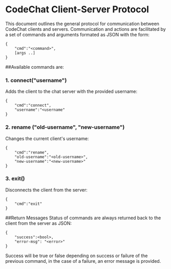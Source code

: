 CodeChat Client-Server Protocol
===============================
This document outlines the general protocol for communication between
CodeChat clients and servers. Communication and actions are facilitated
by a set of commands and arguments formated as JSON with the form:

	{
		"cmd":"<command>",
		[args ..]
	}

##Available commands are:
### 1. connect("username")
Adds the client to the chat server with the provided username:

	{
		"cmd":"connect",
		"username":"<username"
	}
### 2. rename ("old-username", "new-username")
Changes the current client's username:

	{
		"cmd":"rename",
		"old-username":"<old-username>",
		"new-username":"<new-username>"
	}

### 3. exit()
Disconnects the client from the server:

	{
		"cmd":"exit"
	}

##Return Messages
Status of commands are always returned back to the client from the
server as JSON:

	{
		"success":<bool>,
		"error-msg": "<error>"
	}

Success will be true or false depending on success or failure of the previous command,
in the case of a failure, an error message is provided.
